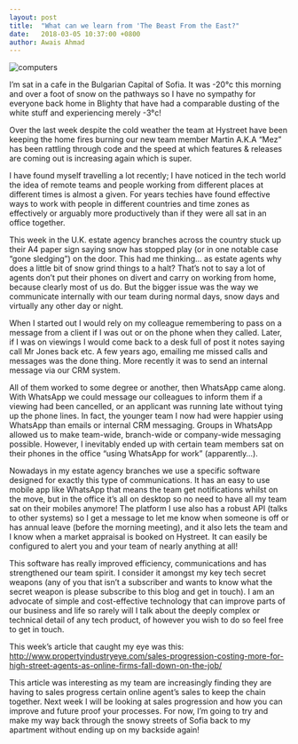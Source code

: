 ```yaml
---
layout: post
title:  "What can we learn from 'The Beast From the East?"
date:   2018-03-05 10:37:00 +0800
author: Awais Ahmad
---
```


![computers]({{site.url}}/images/Sofia_winter.jpg)

I’m sat in a cafe in the Bulgarian Capital of Sofia. It was -20°c this morning and over a foot of snow on the pathways so I have no sympathy for everyone back home in Blighty that have had a comparable dusting of the white stuff and experiencing merely -3°c!

Over the last week despite the cold weather the team at Hystreet have been keeping the home fires burning our new team member Martin A.K.A “Mez” has been rattling through code and the speed at which features & releases are coming out is increasing again which is super.

I have found myself travelling a lot recently; I have noticed in the tech world the idea of remote teams and people working from different places at different times is almost a given. For years techies have found effective ways to work with people in different countries and time zones as effectively or arguably more productively than if they were all sat in an office together.

This week in the U.K. estate agency branches across the country stuck up their A4 paper sign saying snow has stopped play (or in one notable case “gone sledging”) on the door. This had me thinking… as estate agents why does a little bit of snow grind things to a halt? That’s not to say a lot of agents don’t put their phones on divert and carry on working from home, because clearly most of us do. But the bigger issue was the way we communicate internally with our team during normal days, snow days and virtually any other day or night.

When I started out I would rely on my colleague remembering to pass on a message from a client if I was out or on the phone when they called. Later, if I was on viewings I would come back to a desk full of post it notes saying call Mr Jones back etc. A few years ago, emailing me missed calls and messages was the done thing. More recently it was to send an internal message via our CRM system.

All of them worked to some degree or another, then WhatsApp came along. With WhatsApp we could message our colleagues to inform them if a viewing had been cancelled, or an applicant was running late without tying up the phone lines. In fact, the younger team I now had were happier using WhatsApp than emails or internal CRM messaging. Groups in WhatsApp allowed us to make team-wide, branch-wide or company-wide messaging possible. However, I inevitably ended up with certain team members sat on their phones in the office “using WhatsApp for work” (apparently…).

Nowadays in my estate agency branches we use a specific software designed for exactly this type of communications. It has an easy to use mobile app like WhatsApp that means the team get notifications whilst on the move, but in the office it’s all on desktop so no need to have all my team sat on their mobiles anymore! The platform I use also has a robust API (talks to other systems) so I get a message to let me know when someone is off or has annual leave (before the morning meeting), and it also lets the team and I know when a market appraisal is booked on Hystreet. It can easily be configured to alert you and your team of nearly anything at all!

This software has really improved efficiency, communications and has strengthened our team spirit. I consider it amongst my key tech secret weapons (any of you that isn’t a subscriber and wants to know what the secret weapon is please subscribe to this blog and get in touch). I am an advocate of simple and cost-effective technology that can improve parts of our business and life so rarely will I talk about the deeply complex or technical detail of any tech product, of however you wish to do so feel free to get in touch.

This week’s article that caught my eye was this: <a href="http://www.propertyindustryeye.com/sales-progression-costing-more-for-high-street-agents-as-online-firms-fall-down-on-the-job/">http://www.propertyindustryeye.com/sales-progression-costing-more-for-high-street-agents-as-online-firms-fall-down-on-the-job/</a>

This article was interesting as my team are increasingly finding they are having to sales progress certain online agent’s sales to keep the chain together. Next week I will be looking at sales progression and how you can improve and future proof your processes. For now, I’m going to try and make my way back through the snowy streets of Sofia back to my apartment without ending up on my backside again!
